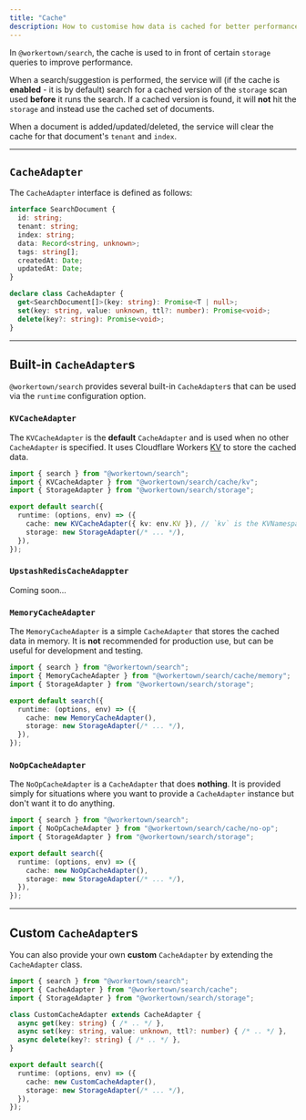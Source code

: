 ```yaml
---
title: "Cache"
description: How to customise how data is cached for better performance in @workertown/search.
---
```


In `@workertown/search`, the cache is used to in front of certain `storage`
queries to improve performance.

When a search/suggestion is performed, the service will (if the cache is
**enabled** - it is by default) search for a cached version of the `storage`
scan used **before** it runs the search. If a cached version is found, it will
**not** hit the `storage` and instead use the cached set of documents.

When a document is added/updated/deleted, the service will clear the cache for
that document's `tenant` and `index`.

---

## `CacheAdapter`

The `CacheAdapter` interface is defined as follows:

```ts
interface SearchDocument {
  id: string;
  tenant: string;
  index: string;
  data: Record<string, unknown>;
  tags: string[];
  createdAt: Date;
  updatedAt: Date;
}

declare class CacheAdapter {
  get<SearchDocument[]>(key: string): Promise<T | null>;
  set(key: string, value: unknown, ttl?: number): Promise<void>;
  delete(key?: string): Promise<void>;
}
```

---

## Built-in `CacheAdapter`s

`@workertown/search` provides several built-in `CacheAdapter`s that can be used
via the `runtime` configuration option.

### `KVCacheAdapter`

The `KVCacheAdapter` is the **default** `CacheAdapter` and is used when no other
`CacheAdapter` is specified. It uses Cloudflare Workers
[KV](https://developers.cloudflare.com/workers/learning/how-kv-works/) to store
the cached data.

```ts
import { search } from "@workertown/search";
import { KVCacheAdapter } from "@workertown/search/cache/kv";
import { StorageAdapter } from "@workertown/search/storage";

export default search({
  runtime: (options, env) => ({
    cache: new KVCacheAdapter({ kv: env.KV }), // `kv` is the KVNamespace bound to the CloudflareWorker to use for the cache
    storage: new StorageAdapter(/* ... */),
  }),
});
```

### `UpstashRedisCacheAdappter`

Coming soon...

### `MemoryCacheAdapter`

The `MemoryCacheAdapter` is a simple `CacheAdapter` that stores the cached data
in memory. It is **not** recommended for production use, but can be useful for
development and testing.

```ts
import { search } from "@workertown/search";
import { MemoryCacheAdapter } from "@workertown/search/cache/memory";
import { StorageAdapter } from "@workertown/search/storage";

export default search({
  runtime: (options, env) => ({
    cache: new MemoryCacheAdapter(),
    storage: new StorageAdapter(/* ... */),
  }),
});
```

### `NoOpCacheAdapter`

The `NoOpCacheAdapter` is a `CacheAdapter` that does **nothing**. It is provided
simply for situations where you want to provide a `CacheAdapter` instance but
don't want it to do anything.

```ts
import { search } from "@workertown/search";
import { NoOpCacheAdapter } from "@workertown/search/cache/no-op";
import { StorageAdapter } from "@workertown/search/storage";

export default search({
  runtime: (options, env) => ({
    cache: new NoOpCacheAdapter(),
    storage: new StorageAdapter(/* ... */),
  }),
});
```

---

## Custom `CacheAdapter`s

You can also provide your own **custom** `CacheAdapter` by extending the
`CacheAdapter` class.

```ts
import { search } from "@workertown/search";
import { CacheAdapter } from "@workertown/search/cache";
import { StorageAdapter } from "@workertown/search/storage";

class CustomCacheAdapter extends CacheAdapter {
  async get(key: string) { /* .. */ },
  async set(key: string, value: unknown, ttl?: number) { /* .. */ },
  async delete(key?: string) { /* .. */ },
}

export default search({
  runtime: (options, env) => ({
    cache: new CustomCacheAdapter(),
    storage: new StorageAdapter(/* ... */),
  }),
});
```
